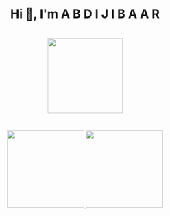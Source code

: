 <h1 align="center">Hi 👋, I'm A B D I J I B A A R </h1>

  <div align="center" style="margin: 40px 0">
      <a href="https://github.com/abduljabarMoh/github-profile-views-counter">
          <img width="175px" src="https://komarev.com/ghpvc/?abduljabarMoh=topdeveloper0729&color=DE002D">
      </a>
  </div>

<div align="center">
  <a href="https://github.com/abduljabarMoh">
  <img height="180em" src="https://github-readme-stats.vercel.app/api?username=abduljabarMoh&show_icons=true&theme=dracula&include_all_commits=true&count_private=true"/>
  <img height="180em" src="https://github-readme-stats.vercel.app/api/top-langs/?username=abduljabarMoh&layout=compact&langs_count=7&theme=dracula"/>
</div>


 

